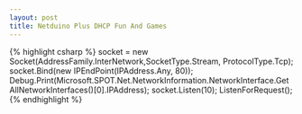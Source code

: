 ```yaml
---
layout: post
title: Netduino Plus DHCP Fun And Games
---
```



{% highlight csharp %}
socket = new Socket(AddressFamily.InterNetwork,SocketType.Stream, ProtocolType.Tcp);
socket.Bind(new IPEndPoint(IPAddress.Any, 80));
Debug.Print(Microsoft.SPOT.Net.NetworkInformation.NetworkInterface.GetAllNetworkInterfaces()[0].IPAddress);
socket.Listen(10);
ListenForRequest();
{% endhighlight %}
